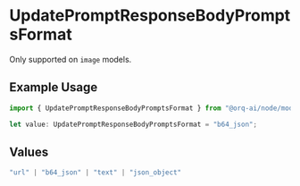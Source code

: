# UpdatePromptResponseBodyPromptsFormat

Only supported on `image` models.

## Example Usage

```typescript
import { UpdatePromptResponseBodyPromptsFormat } from "@orq-ai/node/models/operations";

let value: UpdatePromptResponseBodyPromptsFormat = "b64_json";
```

## Values

```typescript
"url" | "b64_json" | "text" | "json_object"
```